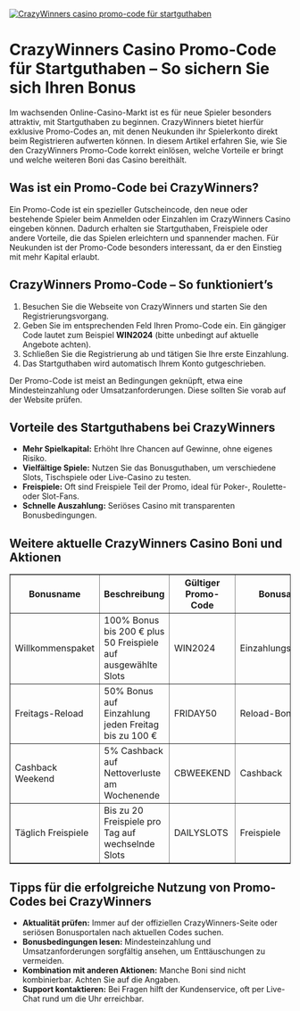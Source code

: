 [![CrazyWinners casino promo-code für startguthaben](https://123-caf.pages.dev/gitsignup.png)](https://vrmoo.ru/Bt82HjjY)

<h1>CrazyWinners Casino Promo-Code für Startguthaben – So sichern Sie sich Ihren Bonus</h1>  <p>Im wachsenden Online-Casino-Markt ist es für neue Spieler besonders attraktiv, mit Startguthaben zu beginnen. CrazyWinners bietet hierfür exklusive Promo-Codes an, mit denen Neukunden ihr Spielerkonto direkt beim Registrieren aufwerten können. In diesem Artikel erfahren Sie, wie Sie den CrazyWinners Promo-Code korrekt einlösen, welche Vorteile er bringt und welche weiteren Boni das Casino bereithält.</p>  <h2>Was ist ein Promo-Code bei CrazyWinners?</h2>  <p>Ein Promo-Code ist ein spezieller Gutscheincode, den neue oder bestehende Spieler beim Anmelden oder Einzahlen im CrazyWinners Casino eingeben können. Dadurch erhalten sie Startguthaben, Freispiele oder andere Vorteile, die das Spielen erleichtern und spannender machen. Für Neukunden ist der Promo-Code besonders interessant, da er den Einstieg mit mehr Kapital erlaubt.</p>  <h2>CrazyWinners Promo-Code – So funktioniert’s</h2>  <ol>   <li>Besuchen Sie die Webseite von CrazyWinners und starten Sie den Registrierungsvorgang.</li>   <li>Geben Sie im entsprechenden Feld Ihren Promo-Code ein. Ein gängiger Code lautet zum Beispiel <strong>WIN2024</strong> (bitte unbedingt auf aktuelle Angebote achten).</li>   <li>Schließen Sie die Registrierung ab und tätigen Sie Ihre erste Einzahlung.</li>   <li>Das Startguthaben wird automatisch Ihrem Konto gutgeschrieben.</li> </ol>  <p>Der Promo-Code ist meist an Bedingungen geknüpft, etwa eine Mindesteinzahlung oder Umsatzanforderungen. Diese sollten Sie vorab auf der Website prüfen.</p>  <h2>Vorteile des Startguthabens bei CrazyWinners</h2>  <ul>   <li><strong>Mehr Spielkapital:</strong> Erhöht Ihre Chancen auf Gewinne, ohne eigenes Risiko.</li>   <li><strong>Vielfältige Spiele:</strong> Nutzen Sie das Bonusguthaben, um verschiedene Slots, Tischspiele oder Live-Casino zu testen.</li>   <li><strong>Freispiele:</strong> Oft sind Freispiele Teil der Promo, ideal für Poker-, Roulette- oder Slot-Fans.</li>   <li><strong>Schnelle Auszahlung:</strong> Seriöses Casino mit transparenten Bonusbedingungen.</li> </ul>  <h2>Weitere aktuelle CrazyWinners Casino Boni und Aktionen</h2>  <table border="1" cellpadding="8" cellspacing="0">   <thead>     <tr>       <th>Bonusname</th>       <th>Beschreibung</th>       <th>Gültiger Promo-Code</th>       <th>Bonusart</th>     </tr>   </thead>   <tbody>     <tr>       <td>Willkommenspaket</td>       <td>100% Bonus bis 200 € plus 50 Freispiele auf ausgewählte Slots</td>       <td>WIN2024</td>       <td>Einzahlungsbonus</td>     </tr>     <tr>       <td>Freitags-Reload</td>       <td>50% Bonus auf Einzahlung jeden Freitag bis zu 100 €</td>       <td>FRIDAY50</td>       <td>Reload-Bonus</td>     </tr>     <tr>       <td>Cashback Weekend</td>       <td>5% Cashback auf Nettoverluste am Wochenende</td>       <td>CBWEEKEND</td>       <td>Cashback</td>     </tr>     <tr>       <td>Täglich Freispiele</td>       <td>Bis zu 20 Freispiele pro Tag auf wechselnde Slots</td>       <td>DAILYSLOTS</td>       <td>Freispiele</td>     </tr>   </tbody> </table>  <h2>Tipps für die erfolgreiche Nutzung von Promo-Codes bei CrazyWinners</h2>  <ul>   <li><strong>Aktualität prüfen:</strong> Immer auf der offiziellen CrazyWinners-Seite oder seriösen Bonusportalen nach aktuellen Codes suchen.</li>   <li><strong>Bonusbedingungen lesen:</strong> Mindesteinzahlung und Umsatzanforderungen sorgfältig ansehen, um Enttäuschungen zu vermeiden.</li>   <li><strong>Kombination mit anderen Aktionen:</strong> Manche Boni sind nicht kombinierbar. Achten Sie auf die Angaben.</li>   <li><strong>Support kontaktieren:</strong> Bei Fragen hilft der Kundenservice, oft per Live-Chat rund um die Uhr erreichbar.</li> </ul>